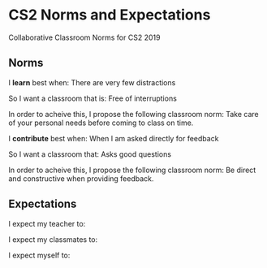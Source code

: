 # CS2 Norms and Expectations
Collaborative Classroom Norms for CS2 2019

## Norms
I **learn** best when: There are very few distractions

So I want a classroom that is: Free of interruptions

In order to acheive this, I propose the following classroom norm: Take care of your personal needs before coming to class on time.


I **contribute** best when: When I am asked directly for feedback

So I want a classroom that: Asks good questions

In order to acheive this, I propose the following classroom norm: Be direct and constructive when providing feedback.


## Expectations
I expect my teacher to:

I expect my classmates to:

I expect myself to:
